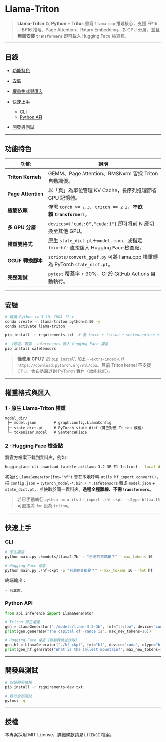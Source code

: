 # **Llama‑Triton**

> **Llama‑Triton** 以 **Python + Triton** 重寫 `llama.cpp` 推理核心，支援 FP16／BF16 推理、Page Attention、Rotary Embedding、多 GPU 分層，並且 **無需安裝 `transformers`** 即可載入 Hugging Face 檢查點。

---

## 目錄

* [功能特色](#功能特色)
* [安裝](#安裝)
* [權重格式與匯入](#權重格式與匯入)
* [快速上手](#快速上手)

  * [CLI](#cli)
  * [Python API](#python-api)
* [開發與測試](#開發與測試)

---

## 功能特色

| 功能                 | 說明                                                                    |
| ------------------ | --------------------------------------------------------------------- |
| **Triton Kernels** | GEMM、Page Attention、RMSNorm 皆採 Triton 自動調優。                           |
| **Page Attention** | 以「頁」為單位管理 KV Cache，長序列推理節省 GPU 記憶體。                                   |
| **極簡依賴**           | 僅需 `torch >= 2.3`、`triton == 2.2`，**不依賴 `transformers`**。             |
| **多 GPU 分層**       | `devices=["cuda:0","cuda:1"]` 即可將前 N 層切換至其他 GPU。                      |
| **權重雙格式**          | 原生 `state_dict.pt`＋`model.json`，或指定 `fmt="hf"` 直接匯入 Hugging Face 檢查點。 |
| **GGUF 轉換腳本**      | `scripts/convert_gguf.py` 可將 llama.cpp 權重轉為 PyTorch `state_dict.pt`。  |
| **完整測試**           | `pytest` 覆蓋率 > 90%，CI 於 GitHub Actions 自動執行。                          |

---

## 安裝

```bash
# 建議 Python >= 3.10，CUDA 12.x
conda create -n llama-triton python=3.10 -y
conda activate llama-triton

pip install -r requirements.txt  # 僅 torch + triton + sentencepiece + numpy

# （可選）若需 .safetensors 匯入 Hugging Face 權重
pip install safetensors
```

> **僅使用 CPU？** 於 `pip install` 加上 `--extra-index-url https://download.pytorch.org/whl/cpu`。目前 Triton kernel 不支援 CPU，會自動回退到 PyTorch 實作（效能較低）。

---

## 權重格式與匯入

### 1 · 原生 Llama‑Triton 權重

```
model_dir/
 ├─ model.json        # graph.config.LlamaConfig
 ├─ state_dict.pt     # PyTorch state_dict（鍵已對應 Triton 模組）
 └─ tokenizer.model   # SentencePiece
```

### 2 · Hugging Face 檢查點

將官方檔案下載到資料夾，例如：

```bash
huggingface-cli download twinkle-ai/Llama-3.2-3B-F1-Instruct --local-dir ./hf-ckpt
```

初始化 `LlamaGenerator(fmt="hf")` 會在本地呼叫 `utils.hf_import.convert()`，
把 `config.json` + `pytorch_model-*.bin / *.safetensors` 轉成 `model.json` + `state_dict.pt`，
並快取於同一資料夾。**過程全程離線、不需 `transformers`**。

> 若已手動執行 `python -m utils.hf_import ./hf-ckpt --dtype bfloat16` 可直接將 `fmt` 設為 `triton`。

---

## 快速上手

### CLI

```bash
# 原生權重
python main.py ./models/llama2-7b -p "台灣的首都是？" --max_tokens 16

# Hugging Face 權重
python main.py ./hf-ckpt -p "台灣的首都是？" --max_tokens 16 --fmt hf
```

終端輸出：

```text
› 台北市。
```

### Python API

```python
from api.inference import LlamaGenerator

# Triton 原生權重
gen = LlamaGenerator("./models/llama-3.2-3b", fmt="triton", device="cuda")
print(gen.generate("The capital of France is", max_new_tokens=16))

# Hugging Face 權重（自動轉換並快取）
gen_hf = LlamaGenerator("./hf-ckpt", fmt="hf", device="cuda", dtype="bfloat16")
print(gen_hf.generate("What is the tallest mountain?", max_new_tokens=16))
```

---

## 開發與測試

```bash
# 安裝開發依賴
pip install -r requirements-dev.txt

# 執行全部測試
pytest -q
```

---

## 授權

本專案採用 MIT License，詳細條款請見 `LICENSE` 檔案。
